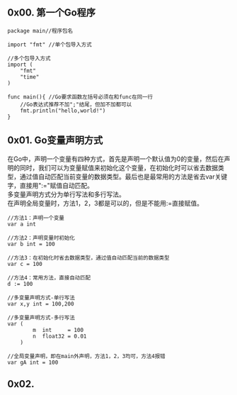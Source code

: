 ## 0x00. 第一个Go程序
```Golang
package main//程序包名

import "fmt" //单个包导入方式

//多个包导入方式
import (
    "fmt"
    "time"
)

func main(){ //Go要求函数左括号必须在和func在同一行
    //Go表达式推荐不加";"结尾，但加不加都可以
    fmt.println("hello,world!")
}
```
## 0x01. Go变量声明方式
在Go中，声明一个变量有四种方式，首先是声明一个默认值为0的变量，然后在声明的同时，我们可以为变量赋值来初始化这个变量，在初始化时可以省去数据类型，通过值自动匹配当前变量的数据类型。最后也是最常用的方法是省去var关键字，直接用":="赋值自动匹配。  
多变量声明方式分为单行写法和多行写法。  
在声明全局变量时，方法1，2，3都是可以的，但是不能用:=直接赋值。
```Golang
//方法1：声明一个变量
var a int

//方法2：声明变量时初始化
var b int = 100

//方法3：在初始化时省去数据类型，通过值自动匹配当前的数据类型
var c = 100

//方法4：常用方法，直接自动匹配
d := 100

//多变量声明方式-单行写法
var x,y int = 100,200

//多变量声明方式-多行写法
var (
		m  int     = 100
		n  float32 = 0.01
	)

//全局变量声明，即在main外声明，方法1，2，3均可，方法4报错
var gA int = 100
```
## 0x02. 
